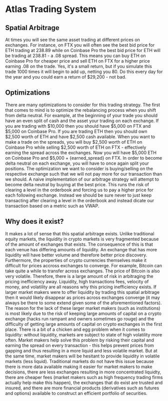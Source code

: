 # Atlas Trading System
## Spatial Arbitrage
At times you will see the same asset trading at different prices on exchanges.
For instance, on FTX you will often see the best bid price for ETH trading
at 238.89 while on Coinbase Pro the best bid price for ETH will be trading at 238.81 - a .08 spread.
This means you can buy ETH on Coinbase Pro for cheaper price and sell ETH
on FTX for a higher price earning .08 on the trade. Yes, it's a small return, but if you simulate this
trade 1000 times it will begin to add up, netting you 80. Do this every day for the year and you could earn
a return of $29,200 - not bad.
## Optimizations
There are many optimizations to consider for this trading strategy. The first that comes to mind is to optimize
the rebalancing process when you shift from delta neutral. For example, at the beginning of your trade you should have
an even split of cash and the asset your trading on each exchange. If you are trading with $10,000 then you should have
$5,000 on FTX and $5,000 on Coinbase Pro. If you are trading ETH then you should own $2,500 worth of ETH and have $2,500
cash available. When you want to make a trade on the spreads, you will buy $2,500 worth of ETH on Coinbase Pro while selling
$2,500 worth of ETH on FTX - effectively earning the spread across the exchanges. Now you will have $5,000 ETH on Coinbase Pro
and $5,000 + {earned_spread} on FTX. In order to become delta neutral on each exchange, you will have to once again split your positions.
The optimization we want to consider is buying/selling on the respective exchange such that we will not pay more for our transaction
than we should. A naive implementation of our arbitrage strategy will attempt to become delta neutral by buying at the best price. This
runs the risk of clearing a level in the orderbook and forcing us to pay a higher price for each following exchange. Instead we should
be sure never to just keep transacting after clearing a level in the orderbook and instead dicate our transaction based on a metric
such as VWAP.
## Why does it exist?
It makes a lot of sense that this spatial arbitrage exists. Unlike traditional equity markets, the liquidity
in crypto markets is very fragmented because of the amount of exchanges that exists. The consequence of this 
is that each venue has differing amounts of liquidity. An exchange that has more liquidity will have better volume
and therefore better price discovery. Furthermore, the properties of crypto currencies themselves make it difficult
for prices accross exchanges to converge. For example, Bitcoin can take quite a while to transfer across exchanges.
The price of Bitcoin is also very volatile. Therefore, there is a large amount of risk in arbitraging the pricing
inefficiency away. Liquidity, high transactions fees, velocity of money, and volatility are all reasons why
this pricing inefficiency exists. If larger market makers were to offer liquidity by trading this spatial arbitrage
then it would likely disappear as prices across exchanges converge (it may always be there to some extend given some of
the aforementioned factors). The reason for the lack of these larger market makers (such as institutions) is most likely
due to the risk of keeping large amounts of capital on a crypto exchange (hacks run rampant and owners sometimes go rouge)
and the difficulty of getting large amounts of capital on crypto exchanges in the first place. There is a bit of a chicken
and egg problem when it comes to liquidity: without liquidity, markets are subject to state of high volatility more often.
Market makers help solve this problem by risking their capital and earning the spread on every transaction - this helps
prevent prices from gapping and thus resulting in a more liquid and less volatile market. But at the same time, market makers
will be hesitant to provide liquidity in volatile markets (less liquid). Traditional markets do not have this issue because
there is more data available making it easier for market makers to make decisions, there are less exchanges resulting in more
concentrated liquidty, there are cheaper fees (market makers such as high frequency trading firms actually help make this happen),
the exchanges that do exist are trusted and insured, and there are more financial products (derivatives such as futures and options)
available to construct an efficient portfolio of securities.